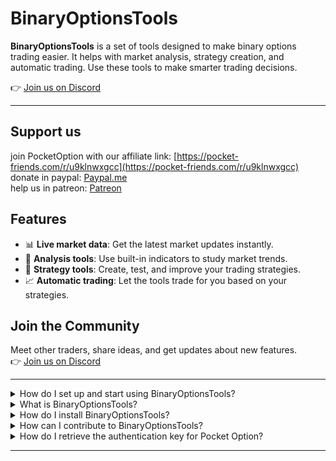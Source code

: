 # BinaryOptionsTools

**BinaryOptionsTools** is a set of tools designed to make binary options trading easier. It helps with market analysis, strategy creation, and automatic trading. Use these tools to make smarter trading decisions.

👉 [Join us on Discord](https://discord.gg/H8er9mbF4V)

---

## Support us
join PocketOption with our affiliate link: [https://pocket-friends.com/r/u9klnwxgcc](https://pocket-friends.com/r/u9klnwxgcc) <br>
donate in paypal: [Paypal.me](https://paypal.me/ChipaCL?country.x=CL&locale.x=en_US) <br> 
help us in patreon: [Patreon](https://patreon.com/VigoDEV?utm_medium=unknown&utm_source=join_link&utm_campaign=creatorshare_creator&utm_content=copyLink) <br>

## Features

- 📊 **Live market data**: Get the latest market updates instantly.
- 🔎 **Analysis tools**: Use built-in indicators to study market trends.
- 🤖 **Strategy tools**: Create, test, and improve your trading strategies.
- 📈 **Automatic trading**: Let the tools trade for you based on your strategies.

## Join the Community

Meet other traders, share ideas, and get updates about new features.  
👉 [Join us on Discord](https://discord.gg/H8er9mbF4V)

---

<details>
  <summary>How do I set up and start using BinaryOptionsTools?</summary>

  ### Prerequisite: Create a Virtual Environment
  Setting up a virtual environment helps manage dependencies better:

  #### On Windows:
  ```bash
  python -m venv env
  .\env\Scripts\activate
  ```

  #### On macOS/Linux:
  ```bash
  python3 -m venv env
  source env/bin/activate
  ```

  ### Installation Steps
  1. **Clone the Repository**
      ```bash
      git clone https://github.com/theshadow76/BinaryOptionsTools.git
      ```
     ```bash
      cd BinaryOptionsTools
      ```

  2. **Install Dependencies**
      ```bash
      pip install .
      ```

  3. **Run the Application**
      ```bash
      python setup.py
      ```
</details>

<details>
  <summary>What is BinaryOptionsTools?</summary>

  BinaryOptionsTools is a collection of tools to help you trade binary options better. It offers live data, analysis tools, strategy development, and automatic trading features.

</details>

<details>
  <summary>How do I install BinaryOptionsTools?</summary>

  Follow these steps:

  1. **Clone the repository:**
      ```bash
      git clone https://github.com/theshadow76/BinaryOptionsTools.git
      ```

  2. **Go to the project folder:**
      ```bash
      cd BinaryOptionsTools
      ```

  3. **Install required files:**
      ```bash
      pip install .
      ```

</details>

<details>
  <summary>How can I contribute to BinaryOptionsTools?</summary>

  We welcome help from everyone! Whether you find bugs, suggest improvements, or add new features, we encourage you to contribute.

  ### How to Contribute
  1. Fork the project.
  2. Create a new branch for your changes.
  3. Write clear and detailed commit messages.
  4. Open a pull request and explain your changes.

</details>

<details>
  <summary>How do I retrieve the authentication key for Pocket Option?</summary>

  Follow these steps to get your auth key from Pocket Option:

  1. **Go to Pocket Option Website**
      Open [Pocket Option](https://pocketoption.com/en/cabinet/) in your browser.

  2. **Open Developer Tools**
      Press `CTRL + Shift + I` to open Developer Tools. Then, go to the **Network** tab.

  3. **Refresh the Network Activity**
      Press `CTRL + R` to refresh and see new network activity.

  4. **Find WebSocket Activity**
      Click on **WS** (WebSocket) in the **Network** tab.

  5. **Locate the Auth Key**
      Click on the last WebSocket line under **WS**, then go to **Messages** on the right panel. Look for `auth`. Right-click the WebSocket line and select **Copy Message** to save the auth key.

</details>

---
